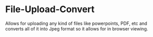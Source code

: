 # File-Upload-Convert
Allows for uploading any kind of files like powerpoints, PDF, etc and converts all of it into Jpeg format so it allows for in browser viewing.
